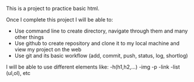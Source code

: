 This is a project to practice basic html. 

Once I complete this project I will be able to:
  - Use command line to create directory, navigate through them and many other things
  - Use github to create repository and clone it to my local machine and view my project on the web
  - Use git and its basic workflow (add, commit, push, status, log, shortlog)
  
I will be able to use different elements like: 
  -h(h1,h2,...)
  -img
  -p
  -link
  -list (ul,ol), etc


